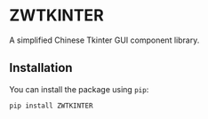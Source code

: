 
# ZWTKINTER

A simplified Chinese Tkinter GUI component library.

## Installation

You can install the package using `pip`:

```bash
pip install ZWTKINTER
